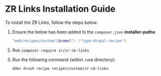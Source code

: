 # ZR Links Installation Guide

To install the ZR Links, follow the steps below:

1. Ensure the below has been added to the `composer.json` **installer-paths**:
    ```sh
    "web/recipes/custom/{$name}": ["type:drupal-recipe"]
    ```
2. Run `composer require zr/zr-cb-links`
3. Run the following command (within `/web` directory):

    ```sh
    ddev drush recipe recipes/custom/zr-cb-links
    ```

